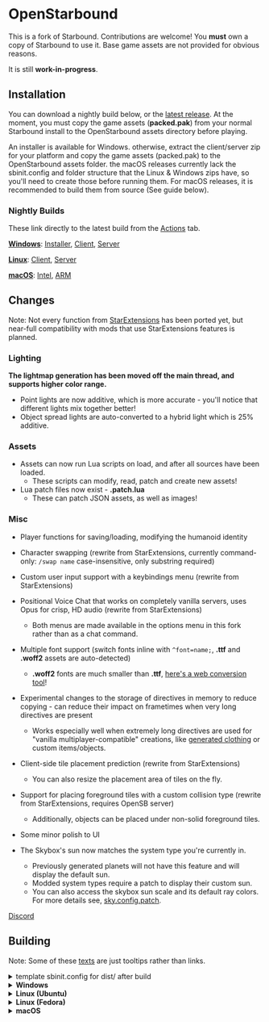 # OpenStarbound

This is a fork of Starbound. Contributions are welcome!
You **must** own a copy of Starbound to use it. Base game assets are not provided for obvious reasons.

It is still **work-in-progress**.

## Installation
You can download a nightly build below, or the [latest release](https://github.com/OpenStarbound/OpenStarbound/releases/latest). At the moment, you must copy the game assets (**packed.pak**) from your normal Starbound install to the OpenStarbound assets directory before playing.

An installer is available for Windows. otherwise, extract the client/server zip for your platform and copy the game assets (packed.pak) to the OpenStarbound assets folder. the macOS releases currently lack the sbinit.config and folder structure that the Linux & Windows zips have, so you'll need to create those before running them. For macOS releases, it is recommended to build them from source (See guide below).
### Nightly Builds
These link directly to the latest build from the [Actions](https://github.com/OpenStarbound/OpenStarbound/actions?query=branch%3Amain) tab.

[**Windows**](https://nightly.link/OpenStarbound/OpenStarbound/workflows/build_windows/main):
[Installer](https://nightly.link/OpenStarbound/OpenStarbound/workflows/build_windows/main/Installer.zip),
[Client](https://nightly.link/OpenStarbound/OpenStarbound/workflows/build_windows/main/OpenStarbound-Windows-Client.zip),
[Server](https://nightly.link/OpenStarbound/OpenStarbound/workflows/build_windows/main/OpenStarbound-Windows-Server.zip)

[**Linux**](https://nightly.link/OpenStarbound/OpenStarbound/workflows/build_linux/main):
[Client](https://nightly.link/OpenStarbound/OpenStarbound/workflows/build_linux/main/OpenStarbound-Linux-Client.zip),
[Server](https://nightly.link/OpenStarbound/OpenStarbound/workflows/build_linux/main/OpenStarbound-Linux-Server.zip)

[**macOS**](https://nightly.link/OpenStarbound/OpenStarbound/workflows/build_macos/main "overpriced aluminium"): 
[Intel](https://nightly.link/OpenStarbound/OpenStarbound/workflows/build_macos/main/OpenStarbound-Dev-macOS-Intel.zip),
[ARM](https://nightly.link/OpenStarbound/OpenStarbound/workflows/build_macos/main/OpenStarbound-Dev-macOS-Silicon.zip)

## Changes
Note: Not every function from [StarExtensions](https://github.com/StarExtensions/StarExtensions) has been ported yet, but near-full compatibility with mods that use StarExtensions features is planned.

### Lighting
**The lightmap generation has been moved off the main thread, and supports higher color range.**
  * Point lights are now additive, which is more accurate - you'll notice that different lights mix together better!
  * Object spread lights are auto-converted to a hybrid light which is 25% additive.

### Assets
* Assets can now run Lua scripts on load, and after all sources have been loaded.
  * These scripts can modify, read, patch and create new assets!
* Lua patch files now exist - **.patch.lua**
  * These can patch JSON assets, as well as images!
### Misc
* Player functions for saving/loading, modifying the humanoid identity
* Character swapping (rewrite from StarExtensions, currently command-only: `/swap name` case-insensitive, only substring required)
* Custom user input support with a keybindings menu (rewrite from StarExtensions)
* Positional Voice Chat that works on completely vanilla servers, uses Opus for crisp, HD audio (rewrite from StarExtensions)
  * Both menus are made available in the options menu in this fork rather than as a chat command.
* Multiple font support (switch fonts inline with `^font=name;`, **.ttf** and **.woff2** assets are auto-detected)
  * **.woff2** fonts are much smaller than **.ttf**, [here's a web conversion tool](https://kombu.kanejaku.org/)!
* Experimental changes to the storage of directives in memory to reduce copying - can reduce their impact on frametimes when very long directives are present
  * Works especially well when extremely long directives are used for "vanilla multiplayer-compatible" creations, like [generated clothing](https://silverfeelin.github.io/Starbound-NgOutfitGenerator/) or custom items/objects.

* Client-side tile placement prediction (rewrite from StarExtensions)
  * You can also resize the placement area of tiles on the fly.
* Support for placing foreground tiles with a custom collision type (rewrite from StarExtensions, requires OpenSB server)
  * Additionally, objects can be placed under non-solid foreground tiles.

* Some minor polish to UI
* The Skybox's sun now matches the system type you're currently in.
  * Previously generated planets will not have this feature and will display the default sun.
  * Modded system types require a patch to display their custom sun.
  * You can also access the skybox sun scale and its default ray colors. For more details see, [sky.config.patch](https://github.com/OpenStarbound/OpenStarbound/blob/main/assets/opensb/sky.config.patch).

[Discord](https://discord.gg/f8B5bWy3bA)


## Building
Note: Some of these [texts](## "hi :3") are just tooltips rather than links. 

<details>
<summary>template sbinit.config for dist/ after build</summary>
<br>

```json
{
  "assetDirectories" : [
    "../assets/",
    "./mods/"
  ],

  "storageDirectory" : "./",
  "logDirectory" : "./logs/"
}
```

</details>
<details>
<summary><b>Windows</b></summary>
 
* Install [vcpkg](https://github.com/microsoft/vcpkg?tab=readme-ov-file#quick-start-windows) *globally*.
  * vcpkg recommends a short directory, such as `C:\src\vcpkg` or `C:\dev\vcpkg`.
  * If you're using Visual Studio, don't forget to run `vcpkg integrate install`!
* Set the **`VCPKG_ROOT`** environment value to your vcpkg dir, so that CMake can find it.
* Install [Ninja](https://ninja-build.org/ "Ninja Build System"). Either add it to your [**`PATH`**](## "Environment Value"), or just use [Scoop](https://scoop.sh/) (`scoop install ninja`)
* Check to see if your IDE has CMake support, and that it's [actually installed](## "If you're using VS, open Visual Studio Installer to install CMake.").
* Open the repo directory in your IDE - it should detect the CMake project.
* Build.
  * If you're using an IDE, it should detect the correct preset and allow you to build from within.
  * Otherwise, build manually by running CMake in the **source/** directory: `cmake --build --preset=windows-release`
* The built binaries will be in **dist/**. Copy the DLLs from **lib/windows/** and the **sbinit.config** above into **dist/** so the game can run.

</details>
<details>
<summary><b>Linux (Ubuntu)</b></summary>
 
* Make sure you're using CMake 3.23 or newer - you may need to [add Kitware's APT repo](https://apt.kitware.com/) to install a newer version.
* Install dependencies:
  * `sudo apt-get install pkg-config libxmu-dev libxi-dev libgl-dev libglu1-mesa-dev libsdl2-dev python3-jinja2 ninja-build`
* Clone [vcpkg](https://github.com/microsoft/vcpkg?tab=readme-ov-file#quick-start-unix) (outside the repo!) and bootstrap it with the linked instructions.
* Set the **`VCPKG_ROOT`** environment value to your new vcpkg directory, so that CMake can find it.
  *  `export VCPKG_ROOT=/replace/with/full/path/to/your/vcpkg/directory/`
* Change to the repo's **source/** directory, then run `cmake --build --preset=linux-release` to build.
* The built binaries will be in **dist/**. Copy the the .so libs from **lib/linux/** and the **sbinit.config** above into **dist/** so the game can run.
  * From the root dir of the repo, you can run the assembly script which is used by the GitHub Action: `scripts/ci/linux/assemble.sh`
    * This packs the game assets and copies the built binaries, premade sbinit configs & required libs into **client/** & **server/**.
 
</details>

<details>
<summary><b>Linux (Fedora)</b></summary>

Starbound in general is built from the ground up, with its own engine written in C++ on top of some basic libraries.

* CMake is a C++ build scenario generator and your first target. You need at least version 3.23. Where Ubuntu uses APT, Fedora uses DNF as package manager.

  1. `sudo dnf upgrade --refresh` to ensure your OS is up-to-date
  2. `sudo dnf install cmake`
  3. `cmake --version` to verify

* You will need at least the same dependencies ("basic libraries") as for Ubuntu. Some packages have different names or contents between Linux builds. Namely, Fedora uses "-devel" instead of "-dev" for development packages.

  1. `sudo dnf install` [pkg-config](## "will install pkgconf-pkg-config") libXmu-devel libXi-devel [libGL-devel](## "will install mesa-libGL-devel") mesa-libGLU-devel SDL2-devel python3-jinja2 ninja-build
  2. If you find out that you need any other dependencies not listed here, try finding them via [Fedora Packages](https://packages.fedoraproject.org/) first. And, preferably, improve this instruction.

* Next you will need VCPKG.

VCPKG is another package manager/dependency resolver for C++. CMake will need it to pull the rest of dependencies automatically early in the building process. If you've worked with language-specific package managers before (for example, NPM or YUM for JavaScript), VSPKG is similar. For reference, the list of dependencies VCPKG will try to install later can be found in `source/vcpkg.json`.

  1. There are many ways to get VCPKG. Here's one: `. <(curl https://aka.ms/vcpkg-init.sh -L)`. This instruction should install VCPKG in your Linux home (user profile) directory in `.vcpkg`. Note that this dir is usually hidden by default.
  2. Next you need to set your **`VCPKG_ROOT`** environment variable to the correct path. Run `. ~/.vcpkg/vcpkg-init` to bootstrap VCPKG. You may want to check if the path is now known to the system by running `printenv VCPKG_ROOT` afterwards.
  3. Step 2 (init command) should be run in **every** new Terminal (Konsole) window **before** you begin building (environment variables set in this way do not persist between terminal sessions)

* Change to the repo's **source/** directory
* *Optional.* First step for CMake is now to run VCPKG and install the remaining dependencies as per `source/vcpkg.json`. You can run this step manually via `vcpkg install` on its own to check if it works, or *skip to the next step*.

If this step throws errors, Fedora probably still lacks some packages not listed explicitly before. Read error messages to identify these packages, find them via [Fedora Packages](https://packages.fedoraproject.org/) and install with DNF. What you need most of the time is the package itself as well as its -devel and -static subpackages.
* *Optional.* Next, we can ask CMake to assemble instructions for linux build without actually running them. The instructions generated will be stored under **build/linux-release**. To do that, run `cmake --preset=linux-release` or *skip to the next step*.
* Run `cmake --build --preset=linux-release` to build. It includes previous two steps, so if any of them throw errors, you will have problems. If that's the case, run and debug them separately as described earlier, as CMake itself can just throw `Error: could not load cache` without specifying the exact problem. In case of major changes (example: you've reinstalled VCPKG to a different location and need to regenerate path to it for CMake) purge CMake cache by deleting **source/CMakeCache.txt**.

Building will take some time, be patient ;)

<details>
<summary><b>Specific problem: If your VCPKG can't build meson for libsystemd</b></summary>
<br>

Diagnosed by 

>ERROR: Value "plain" (of type "string") for combo option "Optimization level" is not one of the choices. Possible choices are (as string): "0", "g", "1", "2", "3", "s".

error in meson building logs when building libsystemd.

Fix for VCPKG is pretty fresh (May 2024) and can be found [here](https://github.com/microsoft/vcpkg/issues/37393).

</details>

* The built binaries will be in **dist/**. Copy the the .so libs from **lib/linux/** and **sbinit.config** (see beginning of this section) into **dist/** so the game can run. Sample sbinit.config can be found in **scripts/linux/**.
* From the root dir of the repo, you can run the assembly script which is used by the GitHub Action: `scripts/ci/linux/assemble.sh`. This packs the game assets and copies the built binaries, premade sbinit configs & required libs into **client_distribution/** & **server_distribution/**.

Next you need to copy original Starbound assets at **assets/packed.pak** of the Starbound copy that you own into **assets/** of either client or server dir (depending on what you're going to run).

The game now can be run by executing **client_distribution/linux/run-client.sh** (or the corresponding server bash script) from terminal.

<details>
<summary><b>Fedora-specific problem with OSS (dsp: No such audio device)</b></summary>
<br>

Diagnosed by this error message when launching *client*:

>Couldn't initialize SDL Audio: dsp: No such audio device

The reason is outlined on [StackEx](https://stackoverflow.com/questions/9248131/failed-to-open-audio-device-dev-dsp/9248166#9248166): 

> Most new Linux distributions don't provide the OSS (open sound system) compatibility layer, because access to the OSS sound device /dev/dsp was exclusive to one program at time only.

The same answer has the solution: use `padsp` to emulate dev/dsp.

* `dnf install pulseaudio-utils` to install padsp util
* execute `padsp bash run-client.sh` instead of running sh directly. To avoid doing it every time you can edit run-client.sh, replacing 

`#!/bin/sh
cd "`dirname \"$0\"`"
LD_LIBRARY_PATH="$LD_LIBRARY_PATH:./" ./starbound "$@"`

with 

`#!/bin/sh
cd "`dirname \"$0\"`"
LD_LIBRARY_PATH="$LD_LIBRARY_PATH:./" padsp ./starbound "$@"`

</details>

</details>
<details>
<summary><b>macOS</b></summary>
 
* First, you will need to have brew installed. Check out how to install [Homebrew](https://brew.sh/)
* Install cmake using `brew install cmake`
* Install ninja using `brew install ninja`
* Install pkg config using `brew install pkg-config`
* Next, install vcpkg by following the commands below.
 * Run `cd ~`. This is just so that everything is local to here. 
 * Run ` git clone https://github.com/microsoft/vcpkg.git `
 * Run `cd vcpkg && ./bootstrap-vcpkg.sh`
 * Lastly, run ``` export VCPKG_ROOT=~/vcpkg && export PATH=$VCPKG_ROOT:$PATH ```
 * This last command makes vcpkg added to the current terminal path. This lasts only while the terminal is active, and will have to be rerun for new terminal instances.
* Download the source code [here](https://github.com/OpenStarbound/OpenStarbound/archive/refs/heads/main.zip). This is the current code in main. Unpack the code to your downloads folder. 
* Unpack the zip, and open it up. Navigate to OpenStarbound-main/source using the terminal -> `cd ~/Downloads/OpenStarbound-main`. Then navigate to the source folder, using `cd source`.
  <details>
   <summary>If using an Arm Mac</summary>

    * While in the source folder in your terminal, run ` cmake --preset macos-arm-release `. This will get dependencies.
    * After that command has finished, run ` cmake --build --preset macos-arm-release `. Wait for this to finish, then go to Finder. Navigate to the OpenStarbound-main folder using Finder. 
    * There will be a folder called <b>dist</b>. Inside dist will be your game files, but you still need to do a few more things to run it.
    * First, in the OpenStarbound-main folder, there will be lib. Open lib, and open the osx folder. Inside is libsteam_api.dylib. Copy this file, and paste it into OpenStarbound-main/dist, so that it is in the same directory as the game files. 
    * Navigate back to OpenStarbound-main/lib/osx, and open up the folder arm64. Here, rename libdiscord_game_sdk.dylib to discord_game_sdk.dylib. The name must be that, or else the game won't be able to load. 
    * Grab the packed.pak file from your current Starbound install. It will be located in the assets folder. Copy that file into OpenStarbound-main/assets.
    * You can now run the game. If it says unverified developer, open up the same folder where the game is in in the terminal. ` xattr -d com.apple.quarantine starbound `, which will get rid of the lock on the file. If that doesn't work, run ` sudo spctl --master-disable ` to allow all unverified apps. 
  </details>
  <details>
    <summary>If using an Intel Mac</summary>

     * While in the source folder in your terminal, run ` cmake --preset macos-release `. This will get dependencies.
     * After that command has finished, run ` cmake --build --preset macos-release `. Wait for this to finish, then go to Finder. Navigate to the OpenStarbound-main folder using Finder. 
     * There will be a folder called <b>dist</b>. Inside dist will be your game files, but you still need to do a few more things to run it.
     * First, in the OpenStarbound-main folder, there will be lib. Open lib, and open the osx folder. Inside is libsteam_api.dylib. Copy this file, and paste it into OpenStarbound-main/dist, so that it is in the same directory as the game files. 
     * Navigate back to OpenStarbound-main/lib/osx, and open up the folder x64. Here, rename libdiscord_game_sdk.dylib to discord_game_sdk.dylib. The name must be that, or else the game won't be able to load. 
     * Grab the packed.pak file from your current Starbound install. It will be located in the assets folder. Copy that file into OpenStarbound-main/assets.
     * You can now run the game. If it says unverified developer, open up the same folder where the game is in in the terminal. ` xattr -d com.apple.quarantine starbound `, which will get rid of the lock on the file. If that doesn't work, run ` sudo spctl --master-disable ` to allow all unverified apps. 

  </details>
</details>
